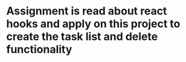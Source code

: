 # Assignment is read about react hooks and apply on this project to create the task list and delete functionality

